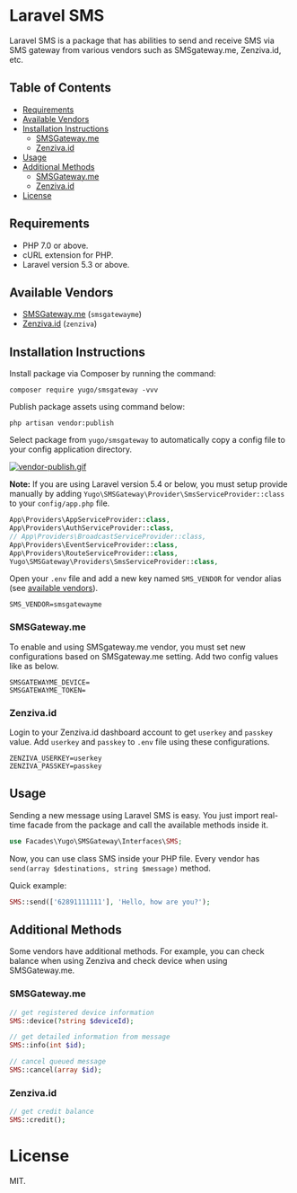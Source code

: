 # Laravel SMS

Laravel SMS is a package that has abilities to send and receive SMS via SMS gateway from various vendors such as SMSgateway.me, Zenziva.id, etc.

## Table of Contents

  - [Requirements](https://github.com/arvernester/laravel-sms#requirements)
  - [Available Vendors](https://github.com/arvernester/laravel-sms#available-vendors)
  - [Installation Instructions](https://github.com/arvernester/laravel-sms#installations)
    - [SMSGateway.me](https://github.com/arvernester/laravel-sms#smsgatewayme)
    - [Zenziva.id](https://github.com/arvernester/laravel-sms#zenzivaid)
  - [Usage](https://github.com/arvernester/laravel-sms#usage)
  - [Additional Methods](https://github.com/arvernester/laravel-sms#additional-methods)
    - [SMSGateway.me](https://github.com/arvernester/laravel-sms#smsgatewayme-1)
    - [Zenziva.id](https://github.com/arvernester/laravel-sms#zenzivaid-1)
  - [License](https://github.com/arvernester/laravel-sms#license)
  
## Requirements
 - PHP 7.0 or above.
 - cURL extension for PHP.
 - Laravel version 5.3 or above.

## Available Vendors
- [SMSGateway.me](http://smsgateway.me/) (```smsgatewayme```)
- [Zenziva.id](http://www.zenziva.id) (```zenziva```)

## Installation Instructions

Install package via Composer by running the command:

```
composer require yugo/smsgateway -vvv
```

Publish package assets using command below:

```
php artisan vendor:publish
```

Select package from ```yugo/smsgateway``` to automatically copy a config file to your config application directory.

[![vendor-publish.gif](https://s9.postimg.cc/6bmdismi7/vendor-publish.gif)](https://postimg.cc/image/ki24e0xd7/)

**Note:** If you are using Laravel version 5.4 or below, you must setup provide manually by adding ```Yugo\SMSGateway\Provider\SmsServiceProvider::class``` to your ```config/app.php``` file.

```php
App\Providers\AppServiceProvider::class,
App\Providers\AuthServiceProvider::class,
// App\Providers\BroadcastServiceProvider::class,
App\Providers\EventServiceProvider::class,
App\Providers\RouteServiceProvider::class,
Yugo\SMSGateway\Providers\SmsServiceProvider::class,
```       

Open your ```.env``` file and add a new key named ```SMS_VENDOR``` for vendor alias (see [available vendors](https://github.com/arvernester/laravel-sms#available-vendors)).

```
SMS_VENDOR=smsgatewayme
```

### SMSGateway.me

To enable and using SMSgateway.me vendor, you must set new configurations based on SMSgateway.me setting. Add two config values like as below.

```
SMSGATEWAYME_DEVICE=
SMSGATEWAYME_TOKEN=
```

### Zenziva.id

Login to your Zenziva.id dashboard account to get ```userkey``` and ```passkey``` value. Add ```userkey``` and ```passkey``` to ```.env``` file using these configurations.

```
ZENZIVA_USERKEY=userkey
ZENZIVA_PASSKEY=passkey
```


## Usage

Sending a new message using Laravel SMS is easy. You just import real-time facade from the package and call the available methods inside it.


```php
use Facades\Yugo\SMSGateway\Interfaces\SMS;
```

Now, you can use class SMS inside your PHP file. Every vendor has ```send(array $destinations, string $message)``` method.

Quick example:

```php
SMS::send(['62891111111'], 'Hello, how are you?');
```

## Additional Methods

Some vendors have additional methods. For example, you can check balance when using Zenziva and check device when using SMSGateway.me.

### SMSGateway.me

```php
// get registered device information
SMS::device(?string $deviceId);

// get detailed information from message
SMS::info(int $id);

// cancel queued message
SMS::cancel(array $id);
```

### Zenziva.id

```php
// get credit balance
SMS::credit();
```

# License

MIT.
